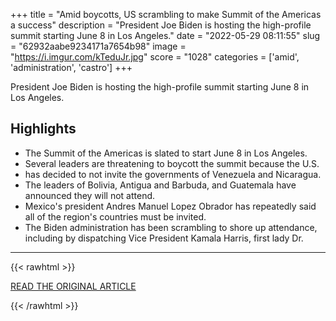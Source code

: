 +++
title = "Amid boycotts, US scrambling to make Summit of the Americas a success"
description = "President Joe Biden is hosting the high-profile summit starting June 8 in Los Angeles."
date = "2022-05-29 08:11:55"
slug = "62932aabe9234171a7654b98"
image = "https://i.imgur.com/kTeduJr.jpg"
score = "1028"
categories = ['amid', 'administration', 'castro']
+++

President Joe Biden is hosting the high-profile summit starting June 8 in Los Angeles.

## Highlights

- The Summit of the Americas is slated to start June 8 in Los Angeles.
- Several leaders are threatening to boycott the summit because the U.S.
- has decided to not invite the governments of Venezuela and Nicaragua.
- The leaders of Bolivia, Antigua and Barbuda, and Guatemala have announced they will not attend.
- Mexico's president Andres Manuel Lopez Obrador has repeatedly said all of the region's countries must be invited.
- The Biden administration has been scrambling to shore up attendance, including by dispatching Vice President Kamala Harris, first lady Dr.

---

{{< rawhtml >}}
  <p class="article-category">
    <a target="_blank" href="https://abcnews.go.com/International/amid-boycotts-us-scrambling-make-summit-americas-success/story?id=85029170">READ THE ORIGINAL ARTICLE</a>
  </p>
{{< /rawhtml >}}

